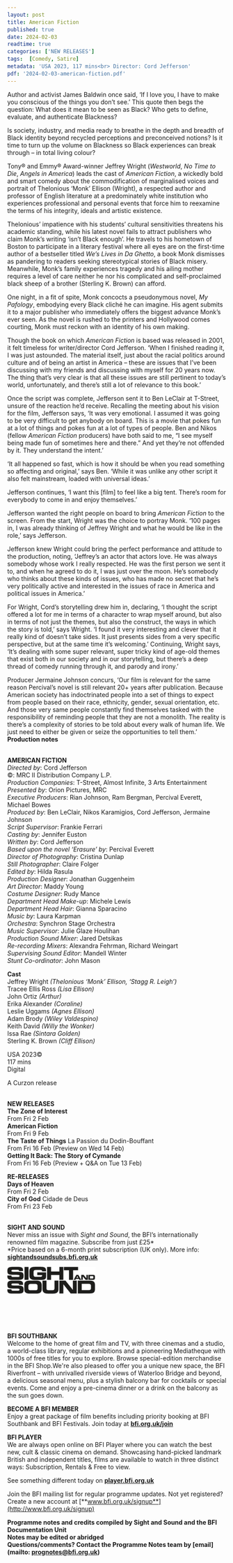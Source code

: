```yaml
---
layout: post
title: American Fiction
published: true
date: 2024-02-03
readtime: true
categories: ['NEW RELEASES']
tags:  [Comedy, Satire]
metadata: 'USA 2023, 117 mins<br> Director: Cord Jefferson'
pdf: '2024-02-03-american-fiction.pdf'
---
```


Author and activist James Baldwin once said, ‘If I love you, I have to make you conscious of the things you don’t see.’ This quote then begs the question: What does it mean to be seen as Black? Who gets to define, evaluate, and authenticate Blackness?

Is society, industry, and media ready to breathe in the depth and breadth of Black identity beyond recycled perceptions and preconceived notions? Is it time to turn up the volume on Blackness so Black experiences can break through – in total living colour?

Tony® and Emmy® Award-winner Jeffrey Wright (_Westworld_, _No Time to Die_, _Angels in America_) leads the cast of _American Fiction_, a wickedly bold and smart comedy about the commodification of marginalised voices and portrait of Thelonious ‘Monk’ Ellison (Wright), a respected author and professor of English literature at a predominately white institution who experiences professional and personal events that force him to reexamine the terms of his integrity, ideals and artistic existence.

Thelonious’ impatience with his students’ cultural sensitivities threatens his academic standing, while his latest novel fails to attract publishers who claim Monk’s writing ‘isn’t Black enough’. He travels to his hometown of Boston to participate in a literary festival where all eyes are on the first-time author of a bestseller titled _We’s Lives in Da Ghetto_, a book Monk dismisses as pandering to readers seeking stereotypical stories of Black misery. Meanwhile, Monk’s family experiences tragedy and his ailing mother requires a level of care neither he nor his complicated and self-proclaimed black sheep of a brother (Sterling K. Brown) can afford.

One night, in a fit of spite, Monk concocts a pseudonymous novel, _My Pafology_, embodying every Black cliché he can imagine. His agent submits it to a major publisher who immediately offers the biggest advance Monk’s ever seen. As the novel is rushed to the printers and Hollywood comes courting, Monk must reckon with an identity of his own making.

Though the book on which _American Fiction_ is based was released in 2001, it felt timeless for writer/director Cord Jefferson. ‘When I finished reading it, I was just astounded. The material itself, just about the racial politics around culture and of being an artist in America – these are issues that I’ve been discussing with my friends and discussing with myself for 20 years now. The thing that’s very clear is that all these issues are still pertinent to today’s world, unfortunately, and there’s still a lot of relevance to this book.’

Once the script was complete, Jefferson sent it to Ben LeClair at T-Street, unsure of the reaction he’d receive. Recalling the meeting about his vision for the film, Jefferson says, ‘It was very emotional. I assumed it was going to be very difficult to get anybody on board. This is a movie that pokes fun at a lot of things and pokes fun at a lot of types of people. Ben and Nikos (fellow _American Fiction_ producers) have both said to me, “I see myself being made fun of sometimes here and there.” And yet they’re not offended by it. They understand the intent.’

‘It all happened so fast, which is how it should be when you read something so affecting and original,’ says Ben. ‘While it was unlike any other script it also felt mainstream, loaded with universal ideas.’

Jefferson continues, ‘I want this [film] to feel like a big tent. There’s room for everybody to come in and enjoy themselves.’

Jefferson wanted the right people on board to bring _American Fiction_ to the screen. From the start, Wright was the choice to portray Monk. ‘100 pages in, I was already thinking of Jeffrey Wright and what he would be like in the role,’ says Jefferson.

Jefferson knew Wright could bring the perfect performance and attitude to the production, noting, ‘Jeffrey’s an actor that actors love. He was always somebody whose work I really respected. He was the first person we sent it to, and when he agreed to do it, I was just over the moon. He’s somebody who thinks about these kinds of issues, who has made no secret that he’s very politically active and interested in the issues of race in America and political issues in America.’

For Wright, Cord’s storytelling drew him in, declaring, ‘I thought the script offered a lot for me in terms of a character to wrap myself around, but also in terms of not just the themes, but also the construct, the ways in which the story is told,’ says Wright. ‘I found it very interesting and clever that it really kind of doesn’t take sides. It just presents sides from a very specific perspective, but at the same time it’s welcoming.’ Continuing, Wright says, ‘It’s dealing with some super relevant, super tricky kind of age-old themes that exist both in our society and in our storytelling, but there’s a deep thread of comedy running through it, and parody and irony.’

Producer Jermaine Johnson concurs, ‘Our film is relevant for the same reason Percival’s novel is still relevant 20+ years after publication. Because American society has indoctrinated people into a set of things to expect from people based on their race, ethnicity, gender, sexual orientation, etc. And those very same people constantly find themselves tasked with the responsibility of reminding people that they are not a monolith. The reality is there’s a complexity of stories to be told about every walk of human life. We just need to either be given or seize the opportunities to tell them.’  
**Production notes**
<br><br>

**AMERICAN FICTION**  
_Directed by_: Cord Jefferson  
©: MRC II Distribution Company L.P.  
_Production Companies_: T-Street, Almost Infinite,  3 Arts Entertainment  
_Presented by_: Orion Pictures, MRC  
_Executive Producers_: Rian Johnson, Ram Bergman, Percival Everett, Michael Bowes  
_Produced by_: Ben LeClair, Nikos Karamigios,  Cord Jefferson, Jermaine Johnson  
_Script Supervisor_: Frankie Ferrari  
_Casting by_: Jennifer Euston  
_Written by_: Cord Jefferson  
_Based upon the novel ‘Erasure’ by_: Percival Everett  
_Director of Photography_: Cristina Dunlap  
_Still Photographer_: Claire Folger  
_Edited by_: Hilda Rasula  
_Production Designer_: Jonathan Guggenheim  
_Art Director_: Maddy Young  
_Costume Designer_: Rudy Mance  
_Department Head Make-up_: Michele Lewis  
_Department Head Hair_: Gianna Sparacino  
_Music by_: Laura Karpman  
_Orchestra_: Synchron Stage Orchestra  
_Music Supervisor_: Julie Glaze Houlihan  
_Production Sound Mixer_: Jared Detsikas  
_Re-recording Mixers_: Alexandra Fehrman,  Richard Weingart  
_Supervising Sound Editor_: Mandell Winter  
_Stunt Co-ordinator_: John Mason

**Cast**  
Jeffrey Wright _(Thelonious ‘Monk’ Ellison, ‘Stagg R. Leigh’)_  
Tracee Ellis Ross _(Lisa Ellison)_  
John Ortiz _(Arthur)_  
Erika Alexander _(Coraline)_  
Leslie Uggams _(Agnes Ellison)_  
Adam Brody _(Wiley Valdespino)_  
Keith David _(Willy the Wonker)_  
Issa Rae _(Sintara Golden)_  
Sterling K. Brown _(Cliff Ellison)_

USA 2023©  
117 mins  
Digital

A Curzon release<br>
<br>

**NEW RELEASES**<br>
**The Zone of Interest**<br>
From Fri 2 Feb<br>
**American Fiction**<br>
From Fri 9 Feb<br>
**The Taste of Things** La Passion du Dodin-Bouffant<br>
From Fri 16 Feb (Preview on Wed 14 Feb)<br>
**Getting It Back: The Story of Cymande**<br>
From Fri 16 Feb (Preview + Q&A on Tue 13 Feb)<br>

**RE-RELEASES**<br>
**Days of Heaven**<br>
From Fri 2 Feb<br>
**City of God** Cidade de Deus<br>
From Fri 23 Feb<br>
<br>

**SIGHT AND SOUND**<br>
Never miss an issue with _Sight and Sound_, the BFI’s internationally renowned film magazine. Subscribe from just £25*<br>
*Price based on a 6-month print subscription (UK only). More info: [**sightandsoundsubs.bfi.org.uk**](https://sightandsoundsubs.bfi.org.uk/subscribe)

<img style="float: left;" src="/img/sight-and-sound.jpg" width="40%" height="40%"><br><br><br><br><br><br><br><br>

**BFI SOUTHBANK**  
Welcome to the home of great film and TV, with three cinemas and a studio, a world-class library, regular exhibitions and a pioneering Mediatheque with 1000s of free titles for you to explore. Browse special-edition merchandise in the BFI Shop.We&#39;re also pleased to offer you a unique new space, the BFI Riverfront – with unrivalled riverside views of Waterloo Bridge and beyond, a delicious seasonal menu, plus a stylish balcony bar for cocktails or special events. Come and enjoy a pre-cinema dinner or a drink on the balcony as the sun goes down.  

**BECOME A BFI MEMBER**  
Enjoy a great package of film benefits including priority booking at BFI Southbank and BFI Festivals. Join today at [**bfi.org.uk/join**](http://www.bfi.org.uk/join)  

**BFI PLAYER**  
 We are always open online on BFI Player where you can watch the best new, cult &amp; classic cinema on demand. Showcasing hand-picked landmark British and independent titles, films are available to watch in three distinct ways: Subscription, Rentals &amp; Free to view.  

See something different today on [**player.bfi.org.uk**](https://player.bfi.org.uk)  

Join the BFI mailing list for regular programme updates. Not yet registered? Create a new account at [**www.bfi.org.uk/signup**](http://www.bfi.org.uk/signup)

**Programme notes and credits compiled by Sight and Sound and the BFI Documentation Unit  
Notes may be edited or abridged  
Questions/comments? Contact the Programme Notes team by [email](mailto: prognotes@bfi.org.uk)**

<!--stackedit_data:
eyJoaXN0b3J5IjpbLTk2ODc0NzUyXX0=
-->

